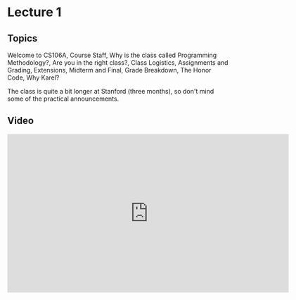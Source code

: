 # Lecture 1

## Topics

Welcome to CS106A, Course Staff, Why is the class called Programming
Methodology?, Are you in the right class?, Class Logistics, Assignments and
Grading, Extensions, Midterm and Final, Grade Breakdown, The Honor Code, Why
Karel?

The class is quite a bit longer at Stanford (three months), so don't mind some of the practical announcements.

## Video

<iframe width="640" height="360" src="http://www.youtube.com/embed/KkMDCCdjyW8?feature=player_detailpage" frameborder="0" allowfullscreen></iframe>
